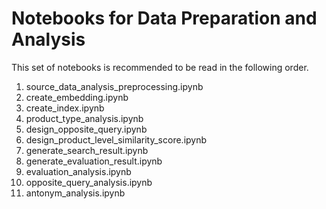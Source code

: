# Notebooks for Data Preparation and Analysis

This set of notebooks is recommended to be read in the following order.

1. source_data_analysis_preprocessing.ipynb
2. create_embedding.ipynb
3. create_index.ipynb
4. product_type_analysis.ipynb
5. design_opposite_query.ipynb
6. design_product_level_similarity_score.ipynb
7. generate_search_result.ipynb
8. generate_evaluation_result.ipynb
9. evaluation_analysis.ipynb
10. opposite_query_analysis.ipynb
11. antonym_analysis.ipynb
